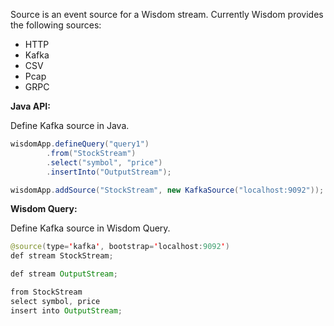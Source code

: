 Source is an event source for a Wisdom stream. Currently Wisdom provides the following sources:

- HTTP
- Kafka
- CSV
- Pcap
- GRPC

**Java API:**

Define Kafka source in Java.

```java
wisdomApp.defineQuery("query1")
        .from("StockStream")
        .select("symbol", "price")
        .insertInto("OutputStream");

wisdomApp.addSource("StockStream", new KafkaSource("localhost:9092"));
```

**Wisdom Query:**

Define Kafka source in Wisdom Query.

```java
@source(type='kafka', bootstrap='localhost:9092')
def stream StockStream;

def stream OutputStream;

from StockStream
select symbol, price
insert into OutputStream;
```